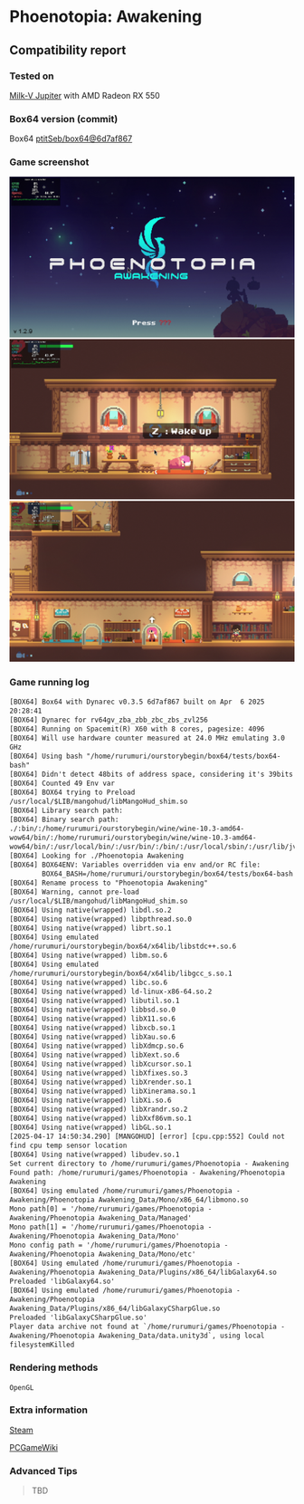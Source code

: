 # Phoenotopia: Awakening

## Compatibility report

### Tested on

[Milk-V Jupiter](/docs/hardwares#milk-v-jupiter-soc-spacemit-m1)
 with AMD Radeon RX 550

### Box64 version (commit)

Box64 [ptitSeb/box64@6d7af867](https://github.com/ptitSeb/box64/tree/6d7af867)

### Game screenshot

![screenshot](img/Phoenotopia_Awakening_0.png)
![screenshot](img/Phoenotopia_Awakening_1.png)
![screenshot](img/Phoenotopia_Awakening_2.png)

### Game running log

```shell
[BOX64] Box64 with Dynarec v0.3.5 6d7af867 built on Apr  6 2025 20:28:41
[BOX64] Dynarec for rv64gv_zba_zbb_zbc_zbs_zvl256
[BOX64] Running on Spacemit(R) X60 with 8 cores, pagesize: 4096
[BOX64] Will use hardware counter measured at 24.0 MHz emulating 3.0 GHz
[BOX64] Using bash "/home/rurumuri/ourstorybegin/box64/tests/box64-bash"
[BOX64] Didn't detect 48bits of address space, considering it's 39bits
[BOX64] Counted 49 Env var
[BOX64] BOX64 trying to Preload /usr/local/$LIB/mangohud/libMangoHud_shim.so 
[BOX64] Library search path: 
[BOX64] Binary search path: ./:bin/:/home/rurumuri/ourstorybegin/wine/wine-10.3-amd64-wow64/bin/:/home/rurumuri/ourstorybegin/wine/wine-10.3-amd64-wow64/bin/:/usr/local/bin/:/usr/bin/:/bin/:/usr/local/sbin/:/usr/lib/jvm/default/bin/:/usr/bin/site_perl/:/usr/bin/vendor_perl/:/usr/bin/core_perl/:/usr/lib/rustup/bin/
[BOX64] Looking for ./Phoenotopia Awakening
[BOX64] BOX64ENV: Variables overridden via env and/or RC file:
        BOX64_BASH=/home/rurumuri/ourstorybegin/box64/tests/box64-bash
[BOX64] Rename process to "Phoenotopia Awakening"
[BOX64] Warning, cannot pre-load /usr/local/$LIB/mangohud/libMangoHud_shim.so
[BOX64] Using native(wrapped) libdl.so.2
[BOX64] Using native(wrapped) libpthread.so.0
[BOX64] Using native(wrapped) librt.so.1
[BOX64] Using emulated /home/rurumuri/ourstorybegin/box64/x64lib/libstdc++.so.6
[BOX64] Using native(wrapped) libm.so.6
[BOX64] Using emulated /home/rurumuri/ourstorybegin/box64/x64lib/libgcc_s.so.1
[BOX64] Using native(wrapped) libc.so.6
[BOX64] Using native(wrapped) ld-linux-x86-64.so.2
[BOX64] Using native(wrapped) libutil.so.1
[BOX64] Using native(wrapped) libbsd.so.0
[BOX64] Using native(wrapped) libX11.so.6
[BOX64] Using native(wrapped) libxcb.so.1
[BOX64] Using native(wrapped) libXau.so.6
[BOX64] Using native(wrapped) libXdmcp.so.6
[BOX64] Using native(wrapped) libXext.so.6
[BOX64] Using native(wrapped) libXcursor.so.1
[BOX64] Using native(wrapped) libXfixes.so.3
[BOX64] Using native(wrapped) libXrender.so.1
[BOX64] Using native(wrapped) libXinerama.so.1
[BOX64] Using native(wrapped) libXi.so.6
[BOX64] Using native(wrapped) libXrandr.so.2
[BOX64] Using native(wrapped) libXxf86vm.so.1
[BOX64] Using native(wrapped) libGL.so.1
[2025-04-17 14:50:34.290] [MANGOHUD] [error] [cpu.cpp:552] Could not find cpu temp sensor location
[BOX64] Using native(wrapped) libudev.so.1
Set current directory to /home/rurumuri/games/Phoenotopia - Awakening
Found path: /home/rurumuri/games/Phoenotopia - Awakening/Phoenotopia Awakening
[BOX64] Using emulated /home/rurumuri/games/Phoenotopia - Awakening/Phoenotopia Awakening_Data/Mono/x86_64/libmono.so
Mono path[0] = '/home/rurumuri/games/Phoenotopia - Awakening/Phoenotopia Awakening_Data/Managed'
Mono path[1] = '/home/rurumuri/games/Phoenotopia - Awakening/Phoenotopia Awakening_Data/Mono'
Mono config path = '/home/rurumuri/games/Phoenotopia - Awakening/Phoenotopia Awakening_Data/Mono/etc'
[BOX64] Using emulated /home/rurumuri/games/Phoenotopia - Awakening/Phoenotopia Awakening_Data/Plugins/x86_64/libGalaxy64.so
Preloaded 'libGalaxy64.so'
[BOX64] Using emulated /home/rurumuri/games/Phoenotopia - Awakening/Phoenotopia Awakening_Data/Plugins/x86_64/libGalaxyCSharpGlue.so
Preloaded 'libGalaxyCSharpGlue.so'
Player data archive not found at `/home/rurumuri/games/Phoenotopia - Awakening/Phoenotopia Awakening_Data/data.unity3d`, using local filesystemKilled
```

### Rendering methods

```shell
OpenGL
```

### Extra information

[Steam](https://store.steampowered.com/app/1436590/Phoenotopia_Awakening/)

[PCGameWiki](https://www.pcgamingwiki.com/wiki/Phoenotopia:_Awakening)

### Advanced Tips

> TBD